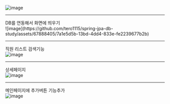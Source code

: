 ![image](https://github.com/tero1115/spring-jpa-db-study/assets/67888405/b893c289-9fef-4d6e-b49a-3cf95d24d568)
<hr>
DB를 연동해서 화면에 띄우기<br>
![image](https://github.com/tero1115/spring-jpa-db-study/assets/67888405/7a1e5d5b-13bd-4dd4-833e-fe2239677b2b)

<hr>

직원 리스트 검색기능<br>
![image](https://github.com/tero1115/spring-jpa-db-study/assets/67888405/51f0eb61-0680-4618-b30f-710c78cb736c)

<hr>

상세페이지<br>
![image](https://github.com/tero1115/spring-jpa-db-study/assets/67888405/5f79c5ba-9256-46df-b2e5-d86d29483506)

<hr>

메인페이지에 추가버튼 기능추가<br>
![image](https://github.com/tero1115/spring-jpa-db-study/assets/67888405/293b05f5-3a60-4cd2-b541-6af579052b17)
